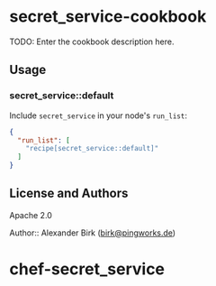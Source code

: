 # secret_service-cookbook

TODO: Enter the cookbook description here.

## Usage

### secret_service::default

Include `secret_service` in your node's `run_list`:

```json
{
  "run_list": [
    "recipe[secret_service::default]"
  ]
}
```

## License and Authors
Apache 2.0

Author:: Alexander Birk (<birk@pingworks.de>)
# chef-secret_service
